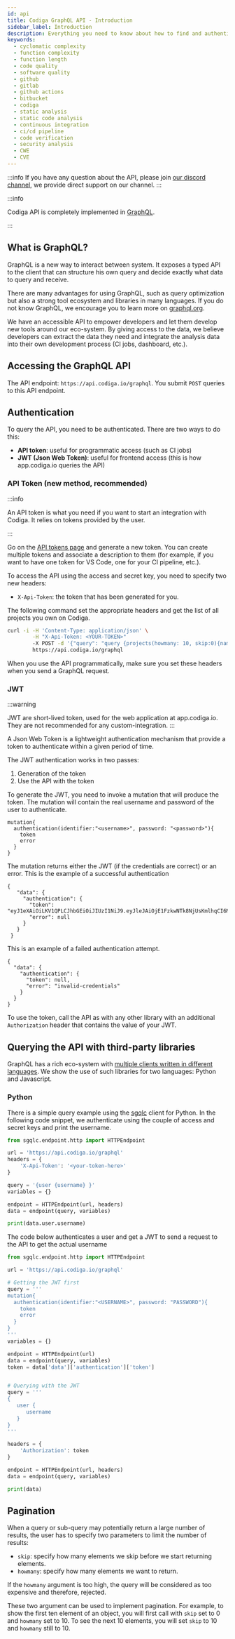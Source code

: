 ```yaml
---
id: api
title: Codiga GraphQL API - Introduction
sidebar_label: Introduction
description: Everything you need to know about how to find and authenticate GraphQL on Codiga.
keywords:
  - cyclomatic complexity
  - function complexity
  - function length
  - code quality
  - software quality
  - github
  - gitlab
  - github actions
  - bitbucket
  - codiga
  - static analysis
  - static code analysis
  - continuous integration
  - ci/cd pipeline
  - code verification
  - security analysis
  - CWE
  - CVE
---
```


:::info
If you have any question about the API, please join [our discord channel](https://discord.com/invite/5b9bGDtvnc),
we provide direct support on our channel.
:::

:::info

Codiga API is completely implemented in [GraphQL](https://graphql.org/).

:::

## What is GraphQL?

GraphQL is a new way to interact between system. It exposes a typed API to the client that can
structure his own query and decide exactly what data to query and receive.

There are many advantages for using GraphQL, such as query optimization but also
a strong tool ecosystem and libraries in many languages. If you do not know
GraphQL, we encourage you to learn more on [graphql.org](https://graphql.org).

We have an accessible API to empower developers and let them develop new tools
around our eco-system. By giving access to the data, we believe developers
can extract the data they need and integrate the analysis data into their own
development process (CI jobs, dashboard, etc.).

## Accessing the GraphQL API

The API endpoint: `https://api.codiga.io/graphql`. You submit `POST` queries to this
API endpoint.

## Authentication

To query the API, you need to be authenticated. There are two ways to do this:

- **API token**: useful for programmatic access (such as CI jobs)
- **JWT (Json Web Token)**: useful for frontend access (this is how app.codiga.io queries the API)

### API Token (new method, recommended)

:::info

An API token is what you need if you want to start an integration with Codiga. It relies on tokens
provided by the user.

:::

Go on the [API tokens page](https://app.codiga.io/api-tokens) and generate a new token. You can create multiple tokens
and associate a description to them (for example, if you want to have one token for VS Code, one for your CI pipeline, etc.).

To access the API using the access and secret key, you need to specify two new headers:

- `X-Api-Token`: the token that has been generated for you.

The following command set the appropriate headers and get the list of all projects you own
on Codiga.

```bash
curl -i -H 'Content-Type: application/json' \
        -H "X-Api-Token: <YOUR-TOKEN>"
        -X POST -d '{"query": "query {projects(howmany: 10, skip:0){name}}"}' \
        https://api.codiga.io/graphql
```

When you use the API programmatically, make sure you set these headers when you send a GraphQL request.

### JWT

:::warning

JWT are short-lived token, used for the web application at app.codiga.io. They are not recommended
for any custom-integration.
:::

A Json Web Token is a lightweight authentication mechanism that provide a token to authenticate
within a given period of time.

The JWT authentication works in two passes:

1.  Generation of the token
2.  Use the API with the token

To generate the JWT, you need to invoke a mutation that will produce the token. The mutation will contain
the real username and password of the user to authenticate.

```
mutation{
  authentication(identifier:"<username>", password: "<password>"){
    token
    error
  }
}
```

The mutation returns either the JWT (if the credentials are correct) or an error. This is the example
of a successful authentication

```
{
   "data": {
     "authentication": {
       "token": "eyJ1eXAiOiLKV1QPLCJhbGEiOiJIUzI1NiJ9.eyJleJAiOjE1FzkwNTk8NjUsKmlhqCI6MTU3ODk3MzM2NSwidXNlcklkIjogMn0.22AMf6y5Dyj3tzWVMw3eJPijkjS2sLOmt_O2VLvvafl",
       "error": null
     }
   }
 }
```

This is an example of a failed authentication attempt.

```
{
  "data": {
    "authentication": {
      "token": null,
      "error": "invalid-credentials"
    }
  }
}
```

To use the token, call the API as with any other library with an additional `Authorization` header
that contains the value of your JWT.

## Querying the API with third-party libraries

GraphQL has a rich eco-system with [multiple clients written in different languages](https://graphql.org/code/#graphql-clients).
We show the use of such libraries for two languages: Python and Javascript.

### Python

There is a simple query example using the [sgqlc](https://github.com/profusion/sgqlc) client
for Python. In the following code snippet, we authenticate using the couple of access and secret keys
and print the username.

```python
from sgqlc.endpoint.http import HTTPEndpoint

url = 'https://api.codiga.io/graphql'
headers = {
    'X-Api-Token': '<your-token-here>'
}

query = '{user {username} }'
variables = {}

endpoint = HTTPEndpoint(url, headers)
data = endpoint(query, variables)

print(data.user.username)
```

The code below authenticates a user and get a JWT to send a
request to the API to get the actual username

```python
from sgqlc.endpoint.http import HTTPEndpoint

url = 'https://api.codiga.io/graphql'

# Getting the JWT first
query = '''
mutation{
  authentication(identifier:"<USERNAME>", password: "PASSWORD"){
    token
    error
  }
}
'''
variables = {}

endpoint = HTTPEndpoint(url)
data = endpoint(query, variables)
token = data['data']['authentication']['token']


# Querying with the JWT
query = '''
{
   user {
      username
   }
}
'''

headers = {
    'Authorization': token
}

endpoint = HTTPEndpoint(url, headers)
data = endpoint(query, variables)

print(data)
```

## Pagination

When a query or sub-query may potentially return a large number of results, the user has to specify two parameters
to limit the number of results:

- `skip`: specify how many elements we skip before we start returning elements.
- `howmany`: specify how many elements we want to return.

If the `howmany` argument is too high, the query will be considered as too expensive and therefore, rejected.

These two argument can be used to implement pagination. For example, to show the first ten element of an object, you
will first call with `skip` set to 0 and `howmany` set to 10. To see the next 10 elements, you will set `skip` to 10 and `howmany`
still to 10.
